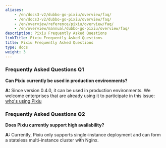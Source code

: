 ```yaml
---
aliases:
    - /en/docs3-v2/dubbo-go-pixiu/overview/faq/
    - /en/docs3-v2/dubbo-go-pixiu/overview/faq/
    - /en/overview/reference/pixiu/overview/faq/
    - /en/overview/mannual/dubbo-go-pixiu/overview/faq/
description: Pixiu Frequently Asked Questions
linkTitle: Pixiu Frequently Asked Questions
title: Pixiu Frequently Asked Questions
type: docs
weight: 3
---
```








### Frequently Asked Questions Q1
**Can Pixiu currently be used in production environments?**

**A:** 
 Since version 0.4.0, it can be used in production environments. We welcome enterprises that are already using it to participate in this issue: [who's using Pixiu](https://github.com/apache/dubbo-go-pixiu/issues/64)

### Frequently Asked Questions Q2
**Does Pixiu currently support high availability?**

**A:** 
 Currently, Pixiu only supports single-instance deployment and can form a stateless multi-instance cluster with Nginx.


